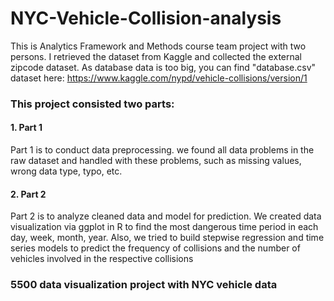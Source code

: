 # NYC-Vehicle-Collision-analysis



This is Analytics Framework and Methods course team project with two persons. I retrieved the dataset from Kaggle and collected the external zipcode dataset. As database data is too big, you can find "database.csv" dataset here: https://www.kaggle.com/nypd/vehicle-collisions/version/1 

### This project consisted two parts:
#### 1. Part 1
Part 1 is to conduct data preprocessing. we found all data problems in the raw dataset and handled with these problems, such as missing values, wrong data type, typo, etc.
#### 2. Part 2
Part 2 is to analyze cleaned data and model for prediction. We created data visualization via ggplot in R to find the most dangerous time period in each day, week, month, year. Also, we tried to build stepwise regression and time series models to predict the frequency of collisions and the number of vehicles involved in the respective collisions

### 5500 data visualization project with NYC vehicle data 

